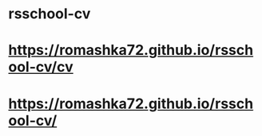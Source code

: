 # rsschool-cv
# https://romashka72.github.io/rsschool-cv/cv
# https://romashka72.github.io/rsschool-cv/

